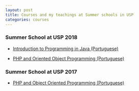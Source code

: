 ```yaml
---
layout: post
title: Courses and my teachings at Summer schools in USP
categories: courses
---
```

### Summer School at USP 2018
* [Introduction to Programming in Java (Portuguese)](https://mrezende.github.io/courses/curso-verao-ime-usp-logica-com-java-2018)

* [PHP and Oriented Object Programming (Portuguese)](https://mrezende.github.io/courses/curso-verao-ime-usp-php-2018)

### Summer School at USP 2017

* [PHP and Object Oriented Programming (Portuguese)](https://mrezende.github.io/courses/curso-verao-ime-usp-php-2017)